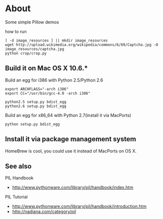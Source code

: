 # About

Some simple Pillow demos

how to run

    [ -d image_resources ] || mkdir image_resources
    wget http://upload.wikimedia.org/wikipedia/commons/6/69/Captcha.jpg -O image_resources/captcha.jpg
    python crop/crop.py

## Build it on Mac OS X 10.6.*

Build an egg for i386 with Python 2.5/Python 2.6

    export ARCHFLAGS="-arch i386"
    export CC="/usr/bin/gcc-4.0 -arch i386"

    python2.5 setup.py bdist_egg
    python2.6 setup.py bdist_egg

Build an egg for x86_64 with Python 2.7(install it via MacPorts)

    python setup.py bdist_egg


## Install it via package management system

HomeBrew is cool, you could use it instead of MacPorts on OS X.


## See also

PIL Handbook

 - http://www.pythonware.com/library/pil/handbook/index.htm


PIL Tutorial

 - http://www.pythonware.com/library/pil/handbook/introduction.htm
 - http://nadiana.com/category/pil
